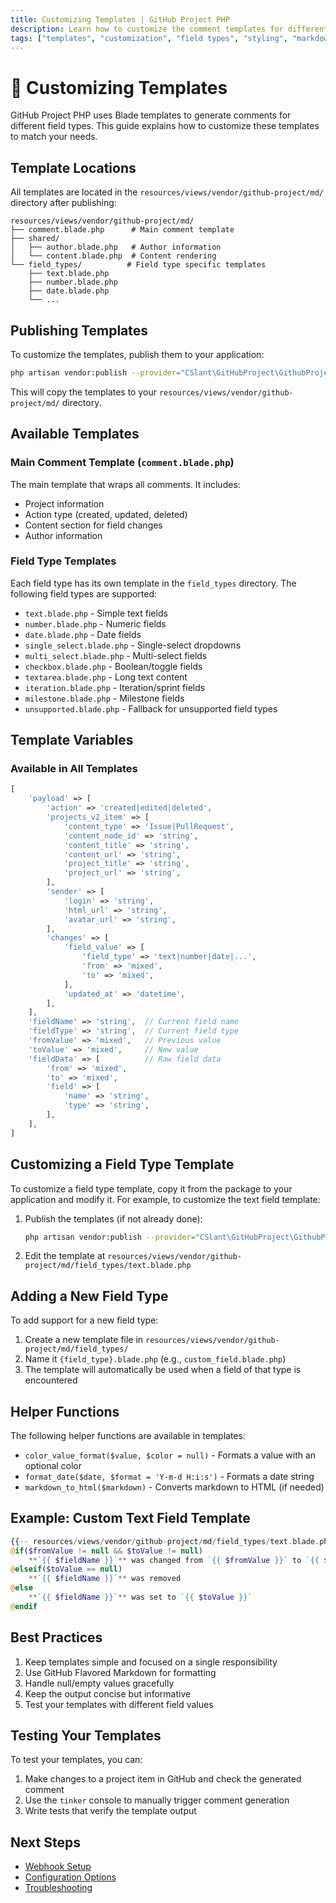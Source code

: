 ```yaml
---
title: Customizing Templates | GitHub Project PHP
description: Learn how to customize the comment templates for different field types in GitHub Project PHP.
tags: ["templates", "customization", "field types", "styling", "markdown"]
---
```


# 🎨 Customizing Templates

GitHub Project PHP uses Blade templates to generate comments for different field types. This guide explains how to customize these templates to match your needs.

## Template Locations

All templates are located in the `resources/views/vendor/github-project/md/` directory after publishing:

```
resources/views/vendor/github-project/md/
├── comment.blade.php      # Main comment template
├── shared/
│   ├── author.blade.php   # Author information
│   └── content.blade.php  # Content rendering
└── field_types/          # Field type specific templates
    ├── text.blade.php
    ├── number.blade.php
    ├── date.blade.php
    └── ...
```

## Publishing Templates

To customize the templates, publish them to your application:

```bash
php artisan vendor:publish --provider="CSlant\GitHubProject\GithubProjectServiceProvider" --tag="views"
```

This will copy the templates to your `resources/views/vendor/github-project/md/` directory.

## Available Templates

### Main Comment Template (`comment.blade.php`)

The main template that wraps all comments. It includes:

- Project information
- Action type (created, updated, deleted)
- Content section for field changes
- Author information

### Field Type Templates

Each field type has its own template in the `field_types` directory. The following field types are supported:

- `text.blade.php` - Simple text fields
- `number.blade.php` - Numeric fields
- `date.blade.php` - Date fields
- `single_select.blade.php` - Single-select dropdowns
- `multi_select.blade.php` - Multi-select fields
- `checkbox.blade.php` - Boolean/toggle fields
- `textarea.blade.php` - Long text content
- `iteration.blade.php` - Iteration/sprint fields
- `milestone.blade.php` - Milestone fields
- `unsupported.blade.php` - Fallback for unsupported field types

## Template Variables

### Available in All Templates

```php
[
    'payload' => [
        'action' => 'created|edited|deleted',
        'projects_v2_item' => [
            'content_type' => 'Issue|PullRequest',
            'content_node_id' => 'string',
            'content_title' => 'string',
            'content_url' => 'string',
            'project_title' => 'string',
            'project_url' => 'string',
        ],
        'sender' => [
            'login' => 'string',
            'html_url' => 'string',
            'avatar_url' => 'string',
        ],
        'changes' => [
            'field_value' => [
                'field_type' => 'text|number|date|...',
                'from' => 'mixed',
                'to' => 'mixed',
            ],
            'updated_at' => 'datetime',
        ],
    ],
    'fieldName' => 'string',  // Current field name
    'fieldType' => 'string',  // Current field type
    'fromValue' => 'mixed',   // Previous value
    'toValue' => 'mixed',     // New value
    'fieldData' => [          // Raw field data
        'from' => 'mixed',
        'to' => 'mixed',
        'field' => [
            'name' => 'string',
            'type' => 'string',
        ],
    ],
]
```

## Customizing a Field Type Template

To customize a field type template, copy it from the package to your application and modify it. For example, to customize the text field template:

1. Publish the templates (if not already done):
   ```bash
   php artisan vendor:publish --provider="CSlant\GitHubProject\GithubProjectServiceProvider" --tag="views"
   ```

2. Edit the template at `resources/views/vendor/github-project/md/field_types/text.blade.php`

## Adding a New Field Type

To add support for a new field type:

1. Create a new template file in `resources/views/vendor/github-project/md/field_types/`
2. Name it `{field_type}.blade.php` (e.g., `custom_field.blade.php`)
3. The template will automatically be used when a field of that type is encountered

## Helper Functions

The following helper functions are available in templates:

- `color_value_format($value, $color = null)` - Formats a value with an optional color
- `format_date($date, $format = 'Y-m-d H:i:s')` - Formats a date string
- `markdown_to_html($markdown)` - Converts markdown to HTML (if needed)

## Example: Custom Text Field Template

```php
{{-- resources/views/vendor/github-project/md/field_types/text.blade.php --}}
@if($fromValue != null && $toValue != null)
    **`{{ $fieldName }}`** was changed from `{{ $fromValue }}` to `{{ $toValue }}`
@elseif($toValue == null)
    **`{{ $fieldName }}`** was removed
@else
    **`{{ $fieldName }}`** was set to `{{ $toValue }}`
@endif
```

## Best Practices

1. Keep templates simple and focused on a single responsibility
2. Use GitHub Flavored Markdown for formatting
3. Handle null/empty values gracefully
4. Keep the output concise but informative
5. Test your templates with different field values

## Testing Your Templates

To test your templates, you can:

1. Make changes to a project item in GitHub and check the generated comment
2. Use the `tinker` console to manually trigger comment generation
3. Write tests that verify the template output

## Next Steps

- [Webhook Setup](../getting-started/webhook-setup)
- [Configuration Options](../getting-started/configuration)
- [Troubleshooting](../support/troubleshooting)
